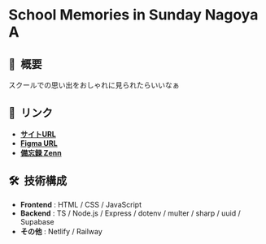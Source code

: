 # School Memories in Sunday Nagoya A
## 📸&nbsp;&nbsp;概要
スクールでの思い出をおしゃれに見られたらいいなぁ
## 🔗&nbsp;&nbsp;リンク
- [**サイトURL**](https://nagoya-sun-a-memories.netlify.app/)
- [**Figma URL**](https://www.figma.com/design/b4jBlq8sMQ4byhgoOr12uL/memories)
- [**備忘録 Zenn**](https://zenn.dev/litkyan/scraps/f9b230a250953c)
## 🛠️&nbsp;&nbsp;技術構成
- **Frontend** : HTML / CSS / JavaScript
- **Backend** : TS / Node.js / Express / dotenv / multer / sharp / uuid / Supabase
- **その他** : Netlify / Railway
